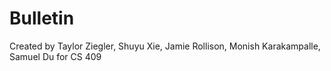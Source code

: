 # Bulletin

Created by Taylor Ziegler, Shuyu Xie, Jamie Rollison, Monish Karakampalle, Samuel Du for CS 409